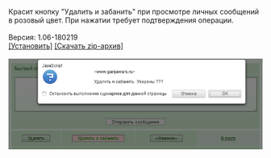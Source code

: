 Красит кнопку "Удалить и забанить" при просмотре личных сообщений в розовый цвет. При нажатии требует подтверждения операции.
<br>
<br>
Версия: 1.06-180219
<br>
[[Установить]](https://raw.githubusercontent.com/MyRequiem/comfortablePlayingInGW/master/separatedScripts/DelAndAddBlackSms/delAndAddBlackSms.user.js) [[Скачать zip-архив]](https://raw.githubusercontent.com/MyRequiem/comfortablePlayingInGW/master/separatedScripts/DelAndAddBlackSms/delAndAddBlackSms.user.js.zip)
<br>
<br>
![DelAndAddBlackSms](https://raw.githubusercontent.com/MyRequiem/comfortablePlayingInGW/master/imgs/DelAndAddBlackSms/screen.png)
<br>
